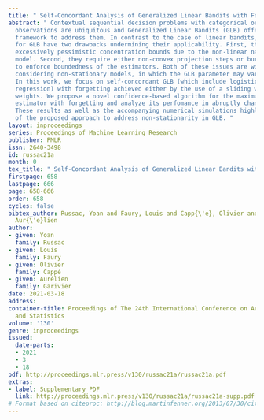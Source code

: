 ```yaml
---
title: " Self-Concordant Analysis of Generalized Linear Bandits with Forgetting "
abstract: " Contextual sequential decision problems with categorical or numerical
  observations are ubiquitous and Generalized Linear Bandits (GLB) offer a solid theoretical
  framework to address them. In contrast to the case of linear bandits, existing algorithms
  for GLB have two drawbacks undermining their applicability. First, they rely on
  excessively pessimistic concentration bounds due to the non-linear nature of the
  model. Second, they require either non-convex projection steps or burn-in phases
  to enforce boundedness of the estimators. Both of these issues are worsened when
  considering non-stationary models, in which the GLB parameter may vary with time.
  In this work, we focus on self-concordant GLB (which include logistic and Poisson
  regression) with forgetting achieved either by the use of a sliding window or exponential
  weights. We propose a novel confidence-based algorithm for the maximum-likehood
  estimator with forgetting and analyze its perfomance in abruptly changing environments.
  These results as well as the accompanying numerical simulations highlight the potential
  of the proposed approach to address non-stationarity in GLB. "
layout: inproceedings
series: Proceedings of Machine Learning Research
publisher: PMLR
issn: 2640-3498
id: russac21a
month: 0
tex_title: " Self-Concordant Analysis of Generalized Linear Bandits with Forgetting "
firstpage: 658
lastpage: 666
page: 658-666
order: 658
cycles: false
bibtex_author: Russac, Yoan and Faury, Louis and Capp{\'e}, Olivier and Garivier,
  Aur{\'e}lien
author:
- given: Yoan
  family: Russac
- given: Louis
  family: Faury
- given: Olivier
  family: Cappé
- given: Aurélien
  family: Garivier
date: 2021-03-18
address: 
container-title: Proceedings of The 24th International Conference on Artificial Intelligence
  and Statistics
volume: '130'
genre: inproceedings
issued:
  date-parts:
  - 2021
  - 3
  - 18
pdf: http://proceedings.mlr.press/v130/russac21a/russac21a.pdf
extras:
- label: Supplementary PDF
  link: http://proceedings.mlr.press/v130/russac21a/russac21a-supp.pdf
# Format based on citeproc: http://blog.martinfenner.org/2013/07/30/citeproc-yaml-for-bibliographies/
---
```

